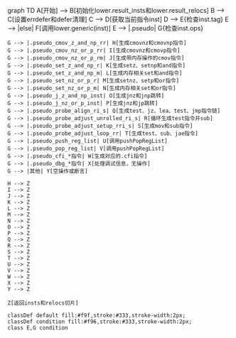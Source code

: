 graph TD
    A[开始] --> B[初始化lower.result_insts和lower.result_relocs]
    B --> C[设置errdefer和defer清理]
    C --> D[获取当前指令inst]
    D --> E{检查inst.tag}
    E --> |else| F[调用lower.generic(inst)]
    E --> |.pseudo| G{检查inst.ops}
    
    G --> |.pseudo_cmov_z_and_np_rr| H[生成cmovnz和cmovnp指令]
    G --> |.pseudo_cmov_nz_or_p_rr| I[生成cmovnz和cmovp指令]
    G --> |.pseudo_cmov_nz_or_p_rm| J[生成带内存操作的cmov指令]
    G --> |.pseudo_set_z_and_np_r| K[生成setz、setnp和and指令]
    G --> |.pseudo_set_z_and_np_m| L[生成内存相关set和and指令]
    G --> |.pseudo_set_nz_or_p_r| M[生成setnz、setp和or指令]
    G --> |.pseudo_set_nz_or_p_m| N[生成内存相关set和or指令]
    G --> |.pseudo_j_z_and_np_inst| O[生成jnz和jnp跳转]
    G --> |.pseudo_j_nz_or_p_inst| P[生成jnz和jp跳转]
    G --> |.pseudo_probe_align_ri_s| Q[生成test、jz、lea、test、jmp指令链]
    G --> |.pseudo_probe_adjust_unrolled_ri_s| R[循环生成test指令并sub]
    G --> |.pseudo_probe_adjust_setup_rri_s| S[生成mov和sub指令]
    G --> |.pseudo_probe_adjust_loop_rr| T[生成test、sub、jae指令]
    G --> |.pseudo_push_reg_list| U[调用pushPopRegList]
    G --> |.pseudo_pop_reg_list| V[调用pushPopRegList]
    G --> |.pseudo_cfi_*指令| W[生成对应的.cfi指令]
    G --> |.pseudo_dbg_*指令| X[处理调试信息，无操作]
    G --> |其他| Y[空操作或断言]
    
    H --> Z
    I --> Z
    J --> Z
    K --> Z
    L --> Z
    M --> Z
    N --> Z
    O --> Z
    P --> Z
    Q --> Z
    R --> Z
    S --> Z
    T --> Z
    U --> Z
    V --> Z
    W --> Z
    X --> Z
    Y --> Z
    
    Z[返回insts和relocs切片]
    
    classDef default fill:#f9f,stroke:#333,stroke-width:2px;
    classDef condition fill:#f96,stroke:#333,stroke-width:2px;
    class E,G condition
